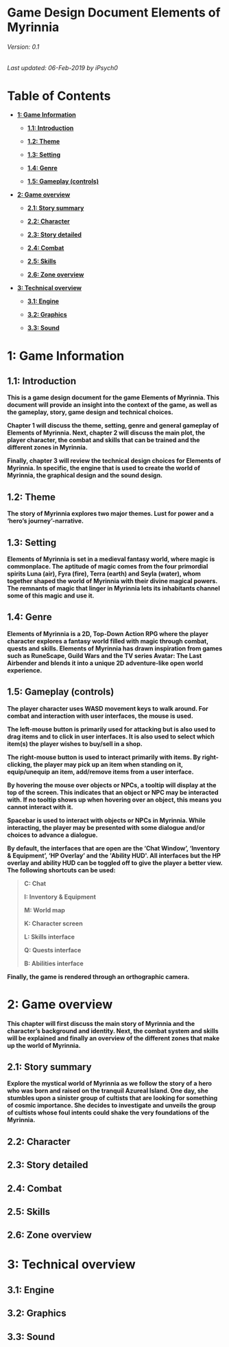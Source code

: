 
# **Game Design Document Elements of Myrinnia**

###### Version: 0.1
###### Last updated: 06-Feb-2019 by iPsych0

# Table of Contents


- **[1: Game Information](#1-game-information)**

  - **[1.1: Introduction](#11-introduction)**

  - **[1.2: Theme](#12-theme)**

  - **[1.3: Setting](#13-setting)**

  - **[1.4: Genre](#14-genre)**

  - **[1.5: Gameplay (controls)](#15-gameplay-controls)**

- **[2: Game overview](#2-game-overview)**

  - **[2.1: Story summary](#21-story-summary)**

  - **[2.2: Character](#22-character)**

  - **[2.3: Story detailed](#23-story-detailed)**

  - **[2.4: Combat](#24-combat)**

  - **[2.5: Skills](#25-skills)**

  - **[2.6: Zone overview](#26-zone-overview)**

- **[3: Technical overview](#3-technical-overview)**

  - **[3.1: Engine](#31-engine)**

  - **[3.2: Graphics](#32-graphics)**

  - **[3.3: Sound](#33-sound)**

  

# **1: Game Information**

## **1.1: Introduction**

**This is a game design document for the game Elements of Myrinnia. This document will provide an insight into the context of the game, as well as the gameplay, story, game design and technical choices.**

**Chapter 1 will discuss the theme, setting, genre and general gameplay of Elements of Myrinnia. Next, chapter 2 will discuss the main plot, the player character, the combat and skills that can be trained and the different zones in Myrinnia.**

**Finally, chapter 3 will review the technical design choices for Elements of Myrinnia. In specific, the engine that is used to create the world of Myrinnia, the graphical design and the sound design.**

## **1.2: Theme**

**The story of Myrinnia explores two major themes. Lust for power and a ‘hero’s journey’-narrative.**

## **1.3: Setting**

**Elements of Myrinnia is set in a medieval fantasy world, where magic is commonplace. The aptitude of magic comes from the four primordial spirits Luna (air), Fyra (fire), Terra (earth) and Seyla (water), whom together shaped the world of Myrinnia with their divine magical powers. The remnants of magic that linger in Myrinnia lets its inhabitants channel some of this magic and use it.**

## **1.4: Genre**

**Elements of Myrinnia is a 2D, Top-Down Action RPG where the player character explores a fantasy world filled with magic through combat, quests and skills. Elements of Myrinnia has drawn inspiration from games such as RuneScape, Guild Wars and the TV series Avatar: The Last Airbender and blends it into a unique 2D adventure-like open world experience.**

## **1.5: Gameplay (controls)**

**The player character uses WASD movement keys to walk around. For combat and interaction with user interfaces, the mouse is used.**

**The left-mouse button is primarily used for attacking but is also used to drag items and to click in user interfaces. It is also used to select which item(s) the player wishes to buy/sell in a shop.**

**The right-mouse button is used to interact primarily with items. By right-clicking, the player may pick up an item when standing on it, equip/unequip an item, add/remove items from a user interface.**

**By hovering the mouse over objects or NPCs, a tooltip will display at the top of the screen. This indicates that an object or NPC may be interacted with. If no tooltip shows up when hovering over an object, this means you cannot interact with it.**

**Spacebar is used to interact with objects or NPCs in Myrinnia. While interacting, the player may be presented with some dialogue and/or choices to advance a dialogue.**

**By default, the interfaces that are open are the ‘Chat Window’, ‘Inventory & Equipment’, ‘HP Overlay’ and the 'Ability HUD'. All interfaces but the HP overlay and ability HUD can be toggled off to give the player a better view. The following shortcuts can be used:**

> **C: Chat**
> 
> **I: Inventory & Equipment**
> 
> **M: World map**
>  
> **K: Character screen**
> 
> **L: Skills interface**
> 
> **Q: Quests interface**
>
> **B: Abilities interface**

**Finally, the game is rendered through an orthographic camera.**

# **2: Game overview**

**This chapter will first discuss the main story of Myrinnia and the character’s background and identity. Next, the combat system and skills will be explained and finally an overview of the different zones that make up the world of Myrinnia.**

## **2.1: Story summary**

**Explore the mystical world of Myrinnia as we follow the story of a hero who was born and raised on the tranquil Azureal Island. One day, she stumbles upon a sinister group of cultists that are looking for something of cosmic importance. She decides to investigate and unveils the group of cultists whose foul intents could shake the very foundations of the Myrinnia.**

## **2.2: Character**

## **2.3: Story detailed**

## **2.4: Combat**

## **2.5: Skills**

## **2.6: Zone overview**

# **3: Technical overview**

## **3.1: Engine**

## **3.2: Graphics**

## **3.3: Sound**
